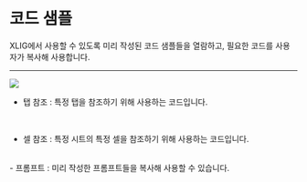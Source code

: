 
# 코드 샘플

XLIG에서 사용할 수 있도록 미리 작성된 코드 샘플들을 열람하고, 필요한 코드를 사용자가 복사해 사용합니다.

---

<img src = "https://user-images.githubusercontent.com/86198387/203680084-d2fd3f85-1aee-4d9c-ae63-ce0c7db50128.png" />


- 탭 참조 : 특정 탭을 참조하기 위해 사용하는 코드입니다.
<br>

- 셀 참조 : 특정 시트의 특정 셀을 참조하기 위해 사용하는 코드입니다.
<br>
- 프롬프트 : 미리 작성한 프롬프트들을 복사해 사용할 수 있습니다.
<br>

